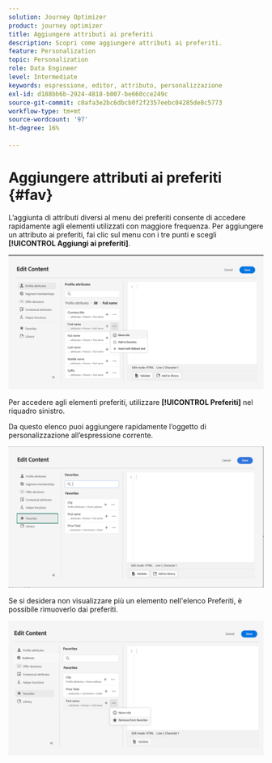 ```yaml
---
solution: Journey Optimizer
product: journey optimizer
title: Aggiungere attributi ai preferiti
description: Scopri come aggiungere attributi ai preferiti.
feature: Personalization
topic: Personalization
role: Data Engineer
level: Intermediate
keywords: espressione, editor, attributo, personalizzazione
exl-id: d188bb6b-2924-4818-b007-be660cce249c
source-git-commit: c0afa3e2bc6dbcb0f2f2357eebc04285de8c5773
workflow-type: tm+mt
source-wordcount: '97'
ht-degree: 16%

---
```


# Aggiungere attributi ai preferiti {#fav}

L’aggiunta di attributi diversi al menu dei preferiti consente di accedere rapidamente agli elementi utilizzati con maggiore frequenza. Per aggiungere un attributo ai preferiti, fai clic sul menu con i tre punti e scegli **[!UICONTROL Aggiungi ai preferiti]**.

![](assets/favorite-option.png)

Per accedere agli elementi preferiti, utilizzare **[!UICONTROL Preferiti]** nel riquadro sinistro.

Da questo elenco puoi aggiungere rapidamente l’oggetto di personalizzazione all’espressione corrente.

![](assets/favorite-list.png)

Se si desidera non visualizzare più un elemento nell&#39;elenco Preferiti, è possibile rimuoverlo dai preferiti.

![](assets/favorite-remove.png)
